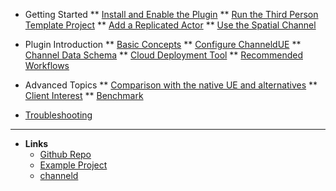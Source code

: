 * Getting Started
** [Install and Enable the Plugin](installation.md)
** [Run the Third Person Template Project](third-person-template.md)
** [Add a Replicated Actor](add-replication.md)
** [Use the Spatial Channel](use-spatial-channel.md)

* Plugin Introduction
** [Basic Concepts](basic-concepts.md)
** [Configure ChanneldUE](settings.md)
** [Channel Data Schema](channel-data-schema.md)
** [Cloud Deployment Tool](cloud-deployment-tool.md)
** [Recommended Workflows](recommended-workflow.md)

* Advanced Topics
** [Comparison with the native UE and alternatives](native-ue-comparison.md)
** [Client Interest](client-interest.md)
** [Benchmark](benchmark.md)

* [Troubleshooting](troubleshooting.md)

-----
- **Links**
  - [Github Repo](https://github.com/metaworking/channeld-ue-plugins)
  - [Example Project](https://github.com/metaworking/channeld-ue-demos)
  - [channeld](https://github.com/metaworking/channeld)
